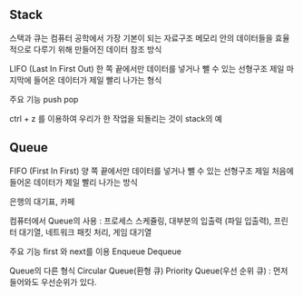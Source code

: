 ## Stack

스택과 큐는 컴퓨터 공학에서 가장 기본이 되는 자료구조
메모리 안의 데이터들을 효율적으로 다루기 위해 만들어진 데이터 참조 방식

LIFO (Last In First Out)
한 쪽 끝에서만 데이터를 넣거나 뺄 수 있는 선형구조
제일 마지막에 들어온 데이터가 제일 빨리 나가는 형식

주요 기능
push
pop

ctrl + z 를 이용하여 우리가 한 작업을 되돌리는 것이 stack의 예

## Queue

FIFO (First In First)
양 쪽 끝에서만 데이터를 넣거나 뺄 수 있는 선형구조
제일 처음에 들어온 데이터가 제일 빨리 나가는 방식

은행의 대기표, 카페 

컴퓨터에서 Queue의 사용
: 프로세스 스케쥴링, 대부분의 입출력 (파일 입출력), 프린터 대기열, 네트워크 패킷 처리, 게임 대기열

주요 기능
first 와 next를 이용
Enqueue
Dequeue

Queue의 다른 형식
Circular Queue(환형 큐)
Priority Queue(우선 순위 큐) : 먼저 들어와도 우선순위가 있다.